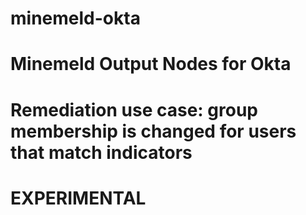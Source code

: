 # minemeld-okta
# Minemeld Output Nodes for Okta
# Remediation use case: group membership is changed for users that match indicators
# 
# EXPERIMENTAL
#
